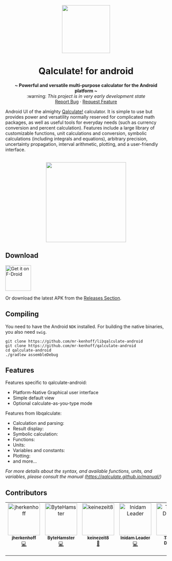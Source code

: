 
<p align="center"><a href="https://github.com/jherkenhoff/qalculate-android"><img src="graphics/logo_shadow.svg" width="150"></a></p> 
<h1 align="center">
  Qalculate! for android
</h1>
<!-- description -->
<p align="center">
  <strong>~ Powerful and versatile multi-purpose calculator for the Android platform ~</strong>
  <br/>
  :warning: <i>This project is in very early development state</i>
    <br />
    <a href="https://github.com/mr-kenhoff/qalculate-android/issues/new">Report Bug</a>
    ·
    <a href="https://github.com/mr-kenhoff/qalculate-android/issues/new">Request Feature</a>
</p>
Android UI of the almighty <a href="https://qalculate.github.io">Qalculate!</a> calculator. It is simple to use but provides power and versatility normally reserved for complicated math packages, as well as useful tools for everyday needs (such as currency conversion and percent calculation). Features include a large library of customizable functions, unit calculations and conversion, symbolic calculations (including integrals and equations), arbitrary precision, uncertainty propagation, interval arithmetic, plotting, and a user-friendly interface.

<br/>
<br/>
<p align="center">
  <a href="readme/screenshot.png">
    <img src="readme/screenshot.png" width="250">
  </a>
</p>

## Download
[<img src="https://fdroid.gitlab.io/artwork/badge/get-it-on.png"
     alt="Get it on F-Droid"
     height="80">](https://f-droid.org/packages/com.jherkenhoff.qalculate/)

Or download the latest APK from the [Releases Section](https://github.com/jherkenhoff/qalculate-android/releases/latest).

## Compiling
You need to have the Android `NDK` installed. For building the native binaries, you also need `swig`.

```
git clone https://github.com/mr-kenhoff/libqalculate-android
git clone https://github.com/mr-kenhoff/qalculate-android
cd qalculate-android
./gradlew assembleDebug
```

## Features
Features specific to qalculate-android:

* Platform-Native Graphical user interface
* Simple default view
* Optional calculate-as-you-type mode

Features from libqalculate:

* Calculation and parsing:
* Result display:
* Symbolic calculation:
* Functions:
* Units:
* Variables and constants:
* Plotting:
* and more...

_For more details about the syntax, and available functions, units, and variables, please consult the manual (https://qalculate.github.io/manual/)_

## Contributors

<!-- ALL-CONTRIBUTORS-LIST:START - Do not remove or modify this section -->
<!-- prettier-ignore-start -->
<!-- markdownlint-disable -->
<table>
  <tbody>
    <tr>
      <td align="center" valign="top" width="14.28%"><a href="https://github.com/jherkenhoff"><img src="https://avatars.githubusercontent.com/u/22686781?v=4?s=100" width="100px;" alt="jherkenhoff"/><br /><sub><b>jherkenhoff</b></sub></a><br /><a href="#code-jherkenhoff" title="Code">💻</a></td>
      <td align="center" valign="top" width="14.28%"><a href="https://www.bytehamster.com"><img src="https://avatars.githubusercontent.com/u/5811634?v=4?s=100" width="100px;" alt="ByteHamster"/><br /><sub><b>ByteHamster</b></sub></a><br /><a href="#code-ByteHamster" title="Code">💻</a></td>
      <td align="center" valign="top" width="14.28%"><a href="https://github.com/keinezeit8"><img src="https://avatars.githubusercontent.com/u/59264615?v=4?s=100" width="100px;" alt="keinezeit8"/><br /><sub><b>keinezeit8</b></sub></a><br /><a href="#doc-keinezeit8" title="Documentation">📖</a></td>
      <td align="center" valign="top" width="14.28%"><a href="https://play.google.com/store/apps/details?id=com.inidamleader.ovtracker"><img src="https://avatars.githubusercontent.com/u/24585476?v=4?s=100" width="100px;" alt="Inidam Leader"/><br /><sub><b>Inidam Leader</b></sub></a><br /><a href="#code-inidamleader" title="Code">💻</a></td>
      <td align="center" valign="top" width="14.28%"><a href="http://hoverth.github.io"><img src="https://avatars.githubusercontent.com/u/31601374?v=4?s=100" width="100px;" alt="Thomas Dickson"/><br /><sub><b>Thomas Dickson</b></sub></a><br /><a href="#code-Hoverth" title="Code">💻</a></td>
      <td align="center" valign="top" width="14.28%"><a href="https://github.com/Poussinou"><img src="https://avatars.githubusercontent.com/u/19646549?v=4?s=100" width="100px;" alt="Poussinou"/><br /><sub><b>Poussinou</b></sub></a><br /><a href="#doc-Poussinou" title="Documentation">📖</a></td>
    </tr>
  </tbody>
</table>

<!-- markdownlint-restore -->
<!-- prettier-ignore-end -->

<!-- ALL-CONTRIBUTORS-LIST:END -->
